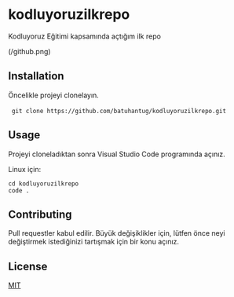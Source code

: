 # kodluyoruzilkrepo
Kodluyoruz Eğitimi kapsamında açtığım ilk repo

(/github.png)

## Installation
Öncelikle projeyi clonelayın.

` ` `
git clone https://github.com/batuhantug/kodluyoruzilkrepo.git
` ` `

## Usage
Projeyi cloneladıktan sonra Visual Studio Code programında açınız.

Linux için:

```
cd kodluyoruzilkrepo
code .
```

## Contributing
Pull requestler kabul edilir. Büyük değişiklikler için, lütfen önce neyi değiştirmek istediğinizi tartışmak için bir konu açınız.

## License

[MIT](https://github.com/batuhantug/kodluyoruzilkrepo/blob/main/LICENSE) 